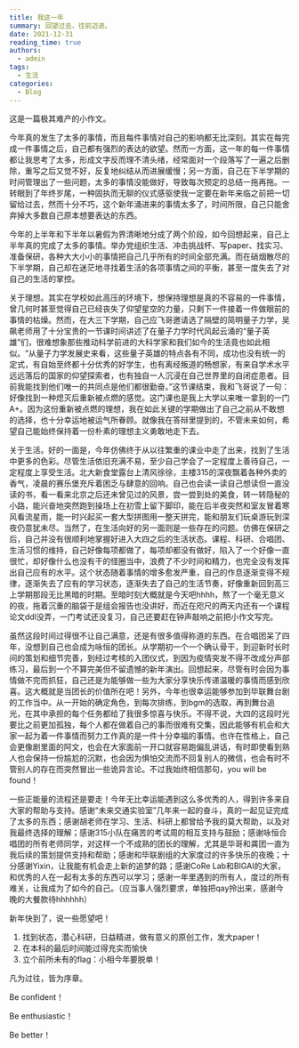 ```yaml
---
title: 我这一年
summary: 回望过去，往前迈进。
date: 2021-12-31
reading_time: true
authors:
  - admin
tags:
  - 生活
categories:
  - Blog
---
```



这是一篇极其难产的小作文。

今年真的发生了太多的事情，而且每件事情对自己的影响都无比深刻。其实在每完成一件事情之后，自己都有强烈的表达的欲望。然而一方面，这一年的每一件事情都让我思考了太多，形成文字反而理不清头绪，经常面对一个段落写了一遍之后删除，重写之后又觉不好，反复地纠结从而进展缓慢；另一方面，自己在下半学期的时间管理出了一些问题，太多的事情没能做好，导致每次预定的总结一拖再拖。一转眼到了年终岁尾，一种固执而无聊的仪式感驱使我一定要在新年来临之前把一切留给过去，然而十分不巧，这个新年涌进来的事情太多了，时间所限，自己只能舍弃掉大多数自己原本想要表达的东西。

今年的上半年和下半年以暑假为界清晰地分成了两个阶段，如今回想起来，自己上半年真的完成了太多的事情。举办党组织生活、冲击挑战杯、写paper、找实习、准备保研，各种大大小小的事情把自己几乎所有的时间全部充满。而在硝烟散尽的下半学期，自己却在迷茫地寻找着生活的各项事情之间的平衡，甚至一度失去了对自己的生活的掌控。

关于理想。其实在学校如此高压的环境下，想保持理想是真的不容易的一件事情，曾几何时甚至觉得自己已经丧失了仰望星空的力量，只剩下一件接着一件做眼前的事情的枯燥。然而，在大三下学期，自己应飞哥邀请选了隔壁的简明量子力学，吴飙老师用了十分宝贵的一节课时间讲述了在量子力学时代风起云涌的“量子英雄”们，很难想象那些推动科学前进的大科学家和我们如今的生活竟也如此相似。“从量子力学发展史来看，这些量子英雄的特点各有不同，成功也没有统一的定式，有自始至终都十分优秀的好学生，也有离经叛道的畅想家，有来自学术水平远远落后的国家的仰望探索者，也有独自一人沉浸在自己世界里的自闭症患者。目前我能找到他们唯一的共同点是他们都很勤奋。”这节课结束，我和飞哥说了一句：好像找到一种熄灭后重新被点燃的感觉。这门课也是我上大学以来唯一拿到的一门A+。因为这份重新被点燃的理想，我在如此关键的学期做出了自己之前从不敢想的选择，也十分幸运地被运气所眷顾。就像我在答辩里提到的，不管未来如何，希望自己能始终保持着一份朴素的理想主义勇敢地走下去。

关于生活。好的一面是，今年仿佛终于从以往繁重的课业中走了出来，找到了生活中更多的色彩。尽管生活依旧充满不易，至少自己学会了一定程度上善待自己，一定程度上享受生活。北大新食堂露台上清风徐徐，主楼315的深夜飘着各种外卖的香气，凌晨的赛乐堡充斥着困乏与肆意的回响。自己也会读一读自己想读但一直没读的书，看一看来北京之后还未曾见过的风景，尝一尝到处的美食，转一转隐秘的小路，能兴奋地突然跑到操场上在初雪上留下脚印，能在后半夜突然和室友冒着寒风看流星雨，能一时兴起买一套大型拼图用一整天拼完，能和朋友们玩桌游玩到深夜仍意犹未尽。当然了，在生活向好的另一面则是一些存在的问题。仿佛在保研之后，自己并没有很顺利地掌握好进入大四之后的生活状态。课程、科研、合唱团、生活习惯的维持，自己好像每项都做了，每项却都没有做好，陷入了一个好像一直很忙，却好像什么也没有干的怪圈当中，浪费了不少时间和精力，也完全没有发挥出自己应有的水平。这个状态随着事情的增多愈发严重，自己的作息逐渐变得不规律，逐渐失去了应有的学习状态，逐渐失去了自己的生活节奏，好像重新回到高三上学期那段无比黑暗的时期。至暗时刻大概就是今天吧hhhh，熬了一个毫无意义的夜，拖着沉重的脑袋于是组会报告也没讲好，而近在咫尺的两天内还有一个课程论文ddl没弄，一门考试还没复习，自己还要赶在钟声敲响之前把小作文写完。

虽然这段时间过得很不让自己满意，还是有很多值得称道的东西。在合唱团呆了四年，没想到自己也会成为咏恒的团长。从学期初一个一个确认骨干，到迎新时长时间的策划和细节完善，到经过考核的入团仪式，到因为疫情突发不得不改成分声部练习，最后到一个不算完美但不留遗憾的新年演出。回想起来，尽管有时会因为事情做不完而抓狂，自己还是为能够做一些为大家分享快乐传递温暖的事情而感到欣喜。这大概就是当团长的价值所在吧！另外，今年也很幸运能够参加到毕联舞台剧的工作当中。从一开始的确定角色，到每次排练，到bgm的选取，再到舞台追光，在其中承担的每个任务都给了我很多惊喜与快乐。不得不说，大四的这段时光要比之前更加孤独，每个人都在做着自己的事而很难有交集，因此能够有机会和大家一起为着一件事情而努力工作真的是一件十分幸福的事情。也许在性格上，自己会更像剧里面的阿文，也会在大家面前一开口就容易跑偏乱讲话，有时即使看到熟人也会保持一份尴尬的沉默，也会因为惧怕交流而不回复别人的微信，也会有时不管别人的存在而突然冒出一些诡异言论。不过我始终相信那句，you will be found！

一些正能量的流程还是要走！今年无比幸运能遇到这么多优秀的人，得到许多来自大家的帮助与支持。感谢“未来交通实验室”几年来一起的奋斗，真的一起见证完成了太多的东西；感谢胡老师在学习、生活、科研上都曾给予我的莫大帮助，以及对我最终选择的理解；感谢315小队在痛苦的考试周的相互支持与鼓励；感谢咏恒合唱团的所有老师同学，对这样一个不成熟的团长的理解，尤其是华哥和龚团一直为我后续的策划提供支持和帮助；感谢和毕联剧组的大家度过的许多快乐的夜晚；十分感谢Yixin，让我能有机会走上新的追梦的路；感谢CoRe Lab和BIGAI的大家，和优秀的人在一起有太多的东西可以学习；感谢一年里遇到的所有人，度过的所有难关，让我成为了如今的自己。（应当事人强烈要求，单独把qay拎出来，感谢今晚的大餐款待hhhhhh）

新年快到了，说一些愿望吧！

1. 找到状态，潜心科研，日益精进，做有意义的原创工作，发大paper！
2. 在本科的最后时间能过得充实而愉快
3. 立个前所未有的flag：小相今年要脱单！

凡为过往，皆为序章。

Be confident！

Be enthusiastic！

Be better！